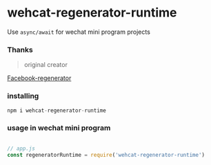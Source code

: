 # wehcat-regenerator-runtime

Use `async/await` for wechat mini program projects

### Thanks

> original creator

[Facebook-regenerator](https://github.com/facebook/regenerator)

### installing

```js
npm i wehcat-regenerator-runtime
```

### usage in wechat mini program

```js

// app.js  
const regeneratorRuntime = require('wehcat-regenerator-runtime')
```
